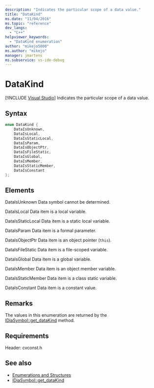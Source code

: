 ```yaml
---
description: "Indicates the particular scope of a data value."
title: "DataKind"
ms.date: "11/04/2016"
ms.topic: "reference"
dev_langs:
  - "C++"
helpviewer_keywords:
  - "DataKind enumeration"
author: "mikejo5000"
ms.author: "mikejo"
manager: jmartens
ms.subservice: vs-ide-debug
---
```

# DataKind

 [!INCLUDE [Visual Studio](~/includes/applies-to-version/vs-windows-only.md)]
Indicates the particular scope of a data value.

## Syntax

```C++
enum DataKind {
    DataIsUnknown,
    DataIsLocal,
    DataIsStaticLocal,
    DataIsParam,
    DataIsObjectPtr,
    DataIsFileStatic,
    DataIsGlobal,
    DataIsMember,
    DataIsStaticMember,
    DataIsConstant
};
```

## Elements
DataIsUnknown
Data symbol cannot be determined.

DataIsLocal
Data item is a local variable.

DataIsStaticLocal
Data item is a static local variable.

DataIsParam
Data item is a formal parameter.

DataIsObjectPtr
Data item is an object pointer (`this`).

DataIsFileStatic
Data item is a file-scoped variable.

DataIsGlobal
Data item is a global variable.

DataIsMember
Data item is an object member variable.

DataIsStaticMember
Data item is a class static variable.

DataIsConstant
Data item is a constant value.

## Remarks
The values in this enumeration are returned by the [IDiaSymbol::get_dataKind](../../debugger/debug-interface-access/idiasymbol-get-datakind.md) method.

## Requirements
Header: cvconst.h

## See also
- [Enumerations and Structures](../../debugger/debug-interface-access/enumerations-and-structures.md)
- [IDiaSymbol::get_dataKind](../../debugger/debug-interface-access/idiasymbol-get-datakind.md)
